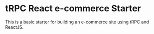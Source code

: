 # tRPC React e-commerce Starter

This is a basic starter for building an e-commerce site using tRPC and ReactJS.
